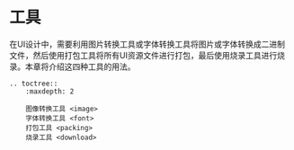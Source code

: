 # 工具

在UI设计中，需要利用图片转换工具或字体转换工具将图片或字体转换成二进制文件，然后使用打包工具将所有UI资源文件进行打包，最后使用烧录工具进行烧录。本章将介绍这四种工具的用法。


<!-- Add tool downlod link here -->


```eval_rst
.. toctree::
    :maxdepth: 2

    图像转换工具 <image>
    字体转换工具 <font>
    打包工具 <packing>
    烧录工具 <download>
```
